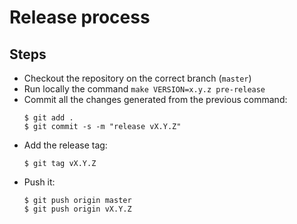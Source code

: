 # Release process

## Steps

- Checkout the repository on the correct branch (`master`)
- Run locally the command `make VERSION=x.y.z pre-release`
- Commit all the changes generated from the previous command:
    ```console
    $ git add .
    $ git commit -s -m "release vX.Y.Z"
    ```
- Add the release tag:
    ```console
    $ git tag vX.Y.Z
    ```
- Push it:
    ```console
    $ git push origin master
    $ git push origin vX.Y.Z
    ```
